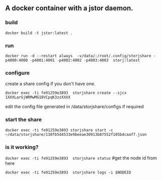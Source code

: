 ## A docker container with a jstor daemon.

### build 

```docker build -t jstor:latest . ```


### run
```
docker run -d --restart always  -v/data/:/root/.config/storjshare -p4000:4000 -p4001:4001 -p4002:4002 -p4003:4003  storj:latest
```

### configure
create a share config if you don't have one.


```docker exec -ti fe91259e3893  storjshare create --sjcx 1XXXLarGjWRMwMG18VCpqK3zzXXXX ```


edit the config file generated in /data/storjshare/configs if required 

### start the share

```
docker exec -ti fe91259e3893 storjshare start -c ~/data/storjshare/130fb5d4533e9beeae30913b87552f105b4caaf7.json
```

### is it working?

```docker exec -ti fe91259e3893  storjshare status```  #get the node id from here


```docker exec -ti fe91259e3893  storjshare logs -i $NODEID  ```

